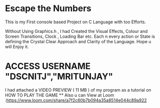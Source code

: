 # Escape the Numbers
This is my First console based Project on C Language with too Efforts.

Without Using Graphics.h , I had Created the Visual Effects, Colour and Screen Transitions, Clock , Loading Bar etc. Each n every action or State is defining the Crystal Clear Approach and Clarity of the Language. 
Hope u will Enjoy it.

# ACCESS USERNAME "DSCNITJ","MRITUNJAY"

I had attached a VIDEO PREVIEW ( 11 MB ) of my program as a tutorial on HOW TO PLAY THE GAME **
Also u can View at Loom :https://www.loom.com/share/a7f2c60b7b094a35a8514e044c89a922
